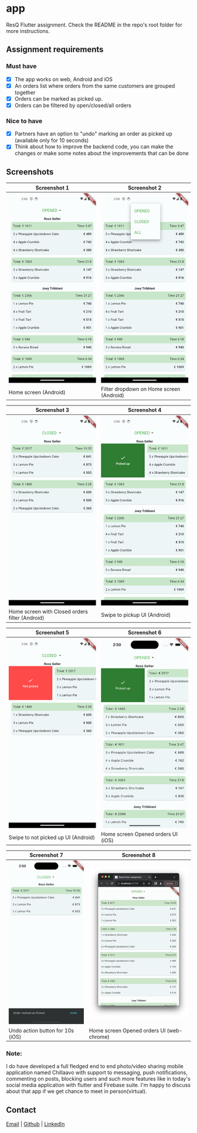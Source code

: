 # app

ResQ Flutter assignment. Check the README in the repo's root folder for more instructions.

## Assignment requirements

### Must have
- [X] The app works on web, Android and iOS
- [X] An orders list where orders from the same customers are grouped together
- [X] Orders can be marked as picked up.
- [X] Orders can be filtered by open/closed/all orders

### Nice to have
- [X] Partners have an option to "undo" marking an order as picked up (available only for 10 seconds)
- [X] Think about how to improve the backend code, you can make the changes or make some notes about the improvements that can be done

## Screenshots

| Screenshot 1                                                                                                                     | Screenshot 2                                                                                                                     |
|----------------------------------------------------------------------------------------------------------------------------------|----------------------------------------------------------------------------------------------------------------------------------|
| ![Screenshot 1](https://github.com/harshapulikollu/flutter-assignment/blob/hp_changes/assets/screenshots/android_1.png?raw=true) | ![Screenshot 2](https://github.com/harshapulikollu/flutter-assignment/blob/hp_changes/assets/screenshots/android_2.png?raw=true) |
| Home screen (Android)                                                                                                            | Filter dropdown on Home screen  (Android)                                                                                          |

| Screenshot 3                                                                                                                     | Screenshot 4                                                                                                                     |
|----------------------------------------------------------------------------------------------------------------------------------|----------------------------------------------------------------------------------------------------------------------------------|
| ![Screenshot 3](https://github.com/harshapulikollu/flutter-assignment/blob/hp_changes/assets/screenshots/android_3.png?raw=true) | ![Screenshot 4](https://github.com/harshapulikollu/flutter-assignment/blob/hp_changes/assets/screenshots/android_4.png?raw=true) |
| Home screen with Closed orders filter (Android)                                                                                  | Swipe to pickup UI (Android)                                                                                                     |

| Screenshot 5                                                                                                                     | Screenshot 6                                                                                                                 |
|----------------------------------------------------------------------------------------------------------------------------------|------------------------------------------------------------------------------------------------------------------------------|
| ![Screenshot 5](https://github.com/harshapulikollu/flutter-assignment/blob/hp_changes/assets/screenshots/android_5.png?raw=true) | ![Screenshot 6](https://github.com/harshapulikollu/flutter-assignment/blob/hp_changes/assets/screenshots/ios_1.png?raw=true) |
| Swipe to not picked up UI (Android)                                                                                              | Home screen Opened orders UI (iOS)                                                                                           |

| Screenshot 7                                                                                                                 | Screenshot 8                                                                                                                 |
|------------------------------------------------------------------------------------------------------------------------------|------------------------------------------------------------------------------------------------------------------------------|
| ![Screenshot 5](https://github.com/harshapulikollu/flutter-assignment/blob/hp_changes/assets/screenshots/ios_3.png?raw=true) | ![Screenshot 6](https://github.com/harshapulikollu/flutter-assignment/blob/hp_changes/assets/screenshots/web_1.png?raw=true) |
| Undo action button for 10s (iOS)                                                                                             | Home screen Opened orders UI (web-chrome)                                                                                    |


### Note:
I do have developed a full fledged end to end photo/video sharing mobile application named Chillaavo with support to messaging, push notifications, commenting on posts, blocking users and such more features like in today's social media application with flutter and Firebase suite.
I'm happy to discuss about that app if we get chance to meet in person(virtual).

## Contact

[Email](mailto:harshapulikollu@gmail.com) |
[Github](https://github.com/harshapulikollu) |
[LinkedIn](https://www.linkedin.com/in/harshapulikollu/)
